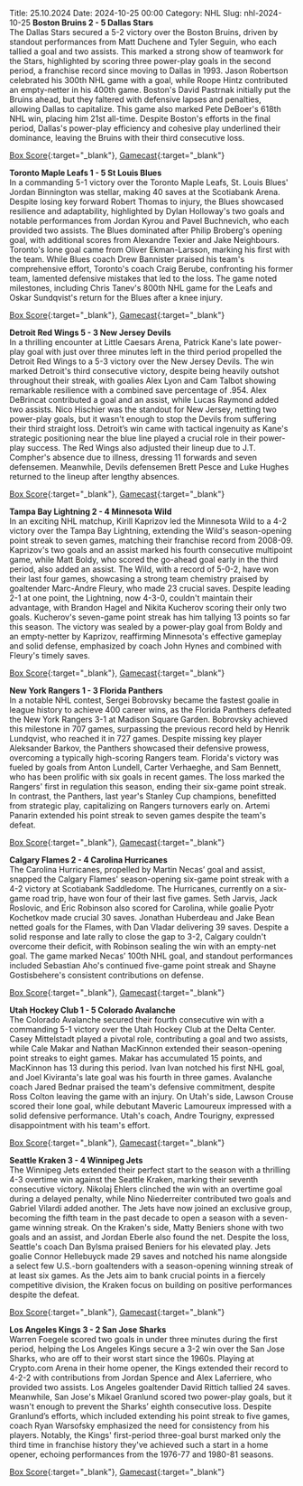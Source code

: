 Title: 25.10.2024
Date: 2024-10-25 00:00
Category: NHL 
Slug: nhl-2024-10-25 
**Boston Bruins 2 - 5 Dallas Stars**  
The Dallas Stars secured a 5-2 victory over the Boston Bruins, driven by standout performances from Matt Duchene and Tyler Seguin, who each tallied a goal and two assists. This marked a strong show of teamwork for the Stars, highlighted by scoring three power-play goals in the second period, a franchise record since moving to Dallas in 1993. Jason Robertson celebrated his 300th NHL game with a goal, while Roope Hintz contributed an empty-netter in his 400th game. Boston's David Pastrnak initially put the Bruins ahead, but they faltered with defensive lapses and penalties, allowing Dallas to capitalize. This game also marked Pete DeBoer's 618th NHL win, placing him 21st all-time. Despite Boston's efforts in the final period, Dallas's power-play efficiency and cohesive play underlined their dominance, leaving the Bruins with their third consecutive loss. 

[Box Score](/gamecenter/dal-vs-bos/2024/10/24/2024020109){:target="_blank"}, [Gamecast](https://www.nhl.com/news/dallas-stars-boston-bruins-game-recap-october-24){:target="_blank"}<br>

**Toronto Maple Leafs 1 - 5 St Louis Blues**  
In a commanding 5-1 victory over the Toronto Maple Leafs, St. Louis Blues' Jordan Binnington was stellar, making 40 saves at the Scotiabank Arena. Despite losing key forward Robert Thomas to injury, the Blues showcased resilience and adaptability, highlighted by Dylan Holloway's two goals and notable performances from Jordan Kyrou and Pavel Buchnevich, who each provided two assists. The Blues dominated after Philip Broberg's opening goal, with additional scores from Alexandre Texier and Jake Neighbours. Toronto's lone goal came from Oliver Ekman-Larsson, marking his first with the team. While Blues coach Drew Bannister praised his team's comprehensive effort, Toronto's coach Craig Berube, confronting his former team, lamented defensive mistakes that led to the loss. The game noted milestones, including Chris Tanev's 800th NHL game for the Leafs and Oskar Sundqvist's return for the Blues after a knee injury. 

[Box Score](/gamecenter/stl-vs-tor/2024/10/24/2024020110){:target="_blank"}, [Gamecast](https://www.nhl.com/news/st-louis-blues-toronto-maple-leafs-game-recap-october-24){:target="_blank"}<br>

**Detroit Red Wings 5 - 3 New Jersey Devils**  
In a thrilling encounter at Little Caesars Arena, Patrick Kane's late power-play goal with just over three minutes left in the third period propelled the Detroit Red Wings to a 5-3 victory over the New Jersey Devils. The win marked Detroit's third consecutive victory, despite being heavily outshot throughout their streak, with goalies Alex Lyon and Cam Talbot showing remarkable resilience with a combined save percentage of .954. Alex DeBrincat contributed a goal and an assist, while Lucas Raymond added two assists. Nico Hischier was the standout for New Jersey, netting two power-play goals, but it wasn't enough to stop the Devils from suffering their third straight loss. Detroit’s win came with tactical ingenuity as Kane's strategic positioning near the blue line played a crucial role in their power-play success. The Red Wings also adjusted their lineup due to J.T. Compher's absence due to illness, dressing 11 forwards and seven defensemen. Meanwhile, Devils defensemen Brett Pesce and Luke Hughes returned to the lineup after lengthy absences. 

[Box Score](/gamecenter/njd-vs-det/2024/10/24/2024020111){:target="_blank"}, [Gamecast](https://www.nhl.com/news/new-jersey-devils-detroit-red-wings-game-recap-october-24){:target="_blank"}<br>

**Tampa Bay Lightning 2 - 4 Minnesota Wild**  
In an exciting NHL matchup, Kirill Kaprizov led the Minnesota Wild to a 4-2 victory over the Tampa Bay Lightning, extending the Wild's season-opening point streak to seven games, matching their franchise record from 2008-09. Kaprizov's two goals and an assist marked his fourth consecutive multipoint game, while Matt Boldy, who scored the go-ahead goal early in the third period, also added an assist. The Wild, with a record of 5-0-2, have won their last four games, showcasing a strong team chemistry praised by goaltender Marc-Andre Fleury, who made 23 crucial saves. Despite leading 2-1 at one point, the Lightning, now 4-3-0, couldn't maintain their advantage, with Brandon Hagel and Nikita Kucherov scoring their only two goals. Kucherov's seven-game point streak has him tallying 13 points so far this season. The victory was sealed by a power-play goal from Boldy and an empty-netter by Kaprizov, reaffirming Minnesota's effective gameplay and solid defense, emphasized by coach John Hynes and combined with Fleury's timely saves. 

[Box Score](/gamecenter/min-vs-tbl/2024/10/24/2024020112){:target="_blank"}, [Gamecast](https://www.nhl.com/news/minnesota-wild-tampa-bay-lightning-game-recap-october-24){:target="_blank"}<br>

**New York Rangers 1 - 3 Florida Panthers**  
In a notable NHL contest, Sergei Bobrovsky became the fastest goalie in league history to achieve 400 career wins, as the Florida Panthers defeated the New York Rangers 3-1 at Madison Square Garden. Bobrovsky achieved this milestone in 707 games, surpassing the previous record held by Henrik Lundqvist, who reached it in 727 games. Despite missing key player Aleksander Barkov, the Panthers showcased their defensive prowess, overcoming a typically high-scoring Rangers team. Florida's victory was fueled by goals from Anton Lundell, Carter Verhaeghe, and Sam Bennett, who has been prolific with six goals in recent games. The loss marked the Rangers' first in regulation this season, ending their six-game point streak. In contrast, the Panthers, last year's Stanley Cup champions, benefitted from strategic play, capitalizing on Rangers turnovers early on. Artemi Panarin extended his point streak to seven games despite the team's defeat. 

[Box Score](/gamecenter/fla-vs-nyr/2024/10/24/2024020113){:target="_blank"}, [Gamecast](https://www.nhl.com/news/florida-panthers-new-york-rangers-game-recap-october-24){:target="_blank"}<br>

**Calgary Flames 2 - 4 Carolina Hurricanes**  
The Carolina Hurricanes, propelled by Martin Necas’ goal and assist, snapped the Calgary Flames' season-opening six-game point streak with a 4-2 victory at Scotiabank Saddledome. The Hurricanes, currently on a six-game road trip, have won four of their last five games. Seth Jarvis, Jack Roslovic, and Eric Robinson also scored for Carolina, while goalie Pyotr Kochetkov made crucial 30 saves. Jonathan Huberdeau and Jake Bean netted goals for the Flames, with Dan Vladar delivering 39 saves. Despite a solid response and late rally to close the gap to 3-2, Calgary couldn't overcome their deficit, with Robinson sealing the win with an empty-net goal. The game marked Necas’ 100th NHL goal, and standout performances included Sebastian Aho's continued five-game point streak and Shayne Gostisbehere's consistent contributions on defense. 

[Box Score](/gamecenter/car-vs-cgy/2024/10/24/2024020114){:target="_blank"}, [Gamecast](https://www.nhl.com/news/carolina-hurricanes-calgary-flames-game-recap-october-24){:target="_blank"}<br>

**Utah Hockey Club 1 - 5 Colorado Avalanche**  
The Colorado Avalanche secured their fourth consecutive win with a commanding 5-1 victory over the Utah Hockey Club at the Delta Center. Casey Mittelstadt played a pivotal role, contributing a goal and two assists, while Cale Makar and Nathan MacKinnon extended their season-opening point streaks to eight games. Makar has accumulated 15 points, and MacKinnon has 13 during this period. Ivan Ivan notched his first NHL goal, and Joel Kiviranta's late goal was his fourth in three games. Avalanche coach Jared Bednar praised the team's defensive commitment, despite Ross Colton leaving the game with an injury. On Utah's side, Lawson Crouse scored their lone goal, while debutant Maveric Lamoureux impressed with a solid defensive performance. Utah's coach, Andre Tourigny, expressed disappointment with his team's effort. 

[Box Score](/gamecenter/col-vs-uta/2024/10/24/2024020115){:target="_blank"}, [Gamecast](https://www.nhl.com/news/colorado-avalanche-utah-hockey-club-game-recap-october-24){:target="_blank"}<br>

**Seattle Kraken 3 - 4 Winnipeg Jets**  
The Winnipeg Jets extended their perfect start to the season with a thrilling 4-3 overtime win against the Seattle Kraken, marking their seventh consecutive victory. Nikolaj Ehlers clinched the win with an overtime goal during a delayed penalty, while Nino Niederreiter contributed two goals and Gabriel Vilardi added another. The Jets have now joined an exclusive group, becoming the fifth team in the past decade to open a season with a seven-game winning streak. On the Kraken's side, Matty Beniers shone with two goals and an assist, and Jordan Eberle also found the net. Despite the loss, Seattle's coach Dan Bylsma praised Beniers for his elevated play. Jets goalie Connor Hellebuyck made 29 saves and notched his name alongside a select few U.S.-born goaltenders with a season-opening winning streak of at least six games. As the Jets aim to bank crucial points in a fiercely competitive division, the Kraken focus on building on positive performances despite the defeat. 

[Box Score](/gamecenter/wpg-vs-sea/2024/10/24/2024020116){:target="_blank"}, [Gamecast](https://www.nhl.com/news/winnipeg-jets-seattle-kraken-game-recap-october-24){:target="_blank"}<br>

**Los Angeles Kings 3 - 2 San Jose Sharks**  
Warren Foegele scored two goals in under three minutes during the first period, helping the Los Angeles Kings secure a 3-2 win over the San Jose Sharks, who are off to their worst start since the 1960s. Playing at Crypto.com Arena in their home opener, the Kings extended their record to 4-2-2 with contributions from Jordan Spence and Alex Laferriere, who provided two assists. Los Angeles goaltender David Rittich tallied 24 saves. Meanwhile, San Jose's Mikael Granlund scored two power-play goals, but it wasn't enough to prevent the Sharks’ eighth consecutive loss. Despite Granlund’s efforts, which included extending his point streak to five games, coach Ryan Warsofsky emphasized the need for consistency from his players. Notably, the Kings' first-period three-goal burst marked only the third time in franchise history they've achieved such a start in a home opener, echoing performances from the 1976-77 and 1980-81 seasons. 

[Box Score](/gamecenter/sjs-vs-lak/2024/10/24/2024020117){:target="_blank"}, [Gamecast](https://www.nhl.com/news/san-jose-sharks-los-angeles-kings-game-recap-october-24){:target="_blank"}<br>


